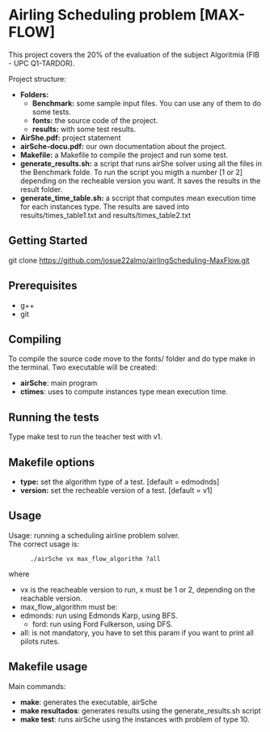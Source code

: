 # Airling Scheduling problem [MAX-FLOW]

This project covers the 20% of the evaluation of the subject Algoritmia (FIB - UPC Q1-TARDOR).

Project structure:

* **Folders:**
   * **Benchmark:** some sample input files. You can use any of them to do some tests.
   * **fonts:** the source code of the project.
   * **results:** with some test results.
* **AirShe.pdf:** project statement
* **airSche-docu.pdf:** our own documentation about the project.
* **Makefile:** a Makefile to compile the project and run some test.
* **generate_results.sh:** a script that runs airShe solver using all the files in the Benchmark folde. To run the script you migth a number [1 or 2] depending on the recheable version you want. It saves the results in the result folder. 
* **generate_time_table.sh:** a sccript that computes mean execution time for each instances type. The results are saved into results/times\_table1.txt and results/times\_table2.txt


## Getting Started

git clone https://github.com/josue22almo/airlingScheduling-MaxFlow.git

## Prerequisites

* g++
* git

## Compiling

To compile the source code move to the fonts/ folder and do type make in the terminal. Two executable will be created:

* **airSche**: main program  
* **ctimes**: uses to compute instances type mean execution time.

## Running the tests

Type make test to run the teacher test with v1. 

## Makefile options
* **type:** set the algorithm type of a test. [default = edmodnds]
* **version:** set the recheable version of a test. [default = v1]

## Usage
Usage: running a scheduling airline problem solver.  
The correct usage is:  

		  ./airSche vx max_flow_algorithm ?all  

  where

 * vx is the reacheable version to run, x must be 1 or 2, depending on the reachable version.
 * max_flow_algorithm must be:
 * edmonds: run using Edmonds Karp, using BFS.
     * ford: run using Ford Fulkerson, using DFS.
 * all: is not mandatory, you have to set this param if you want to print all pilots rutes.

## Makefile usage

Main commands:

* **make**: generates the executable, airSche
* **make resultados**: generates results using the generate_results.sh script
* **make test**: runs airSche using the instances with problem of type 10.
